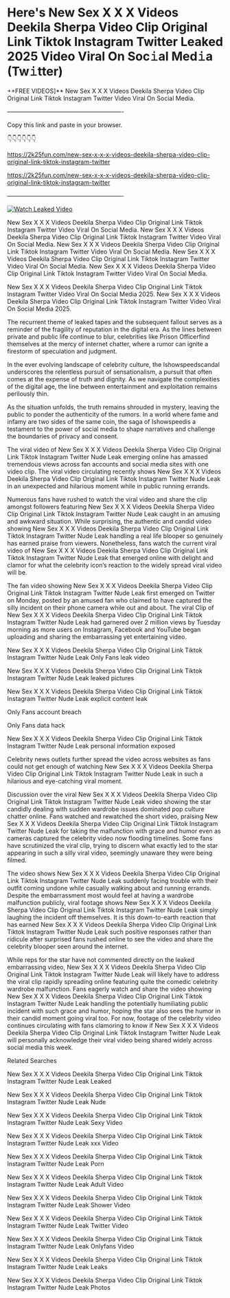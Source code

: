 # Here's New Sex X X X Videos Deekila Sherpa Video Clip Original Link Tiktok Instagram Twitter Leaked 2025 Video Viral On Soc𝚒al Med𝚒a (Tw𝚒tter)

++FREE VIDEOS]** New Sex X X X Videos Deekila Sherpa Video Clip Original Link Tiktok Instagram Twitter Video Viral On Social Media.

———————————————————-

Copy this link and paste in your browser.

👇👇👇👇👇👇

https://2k25fun.com/new-sex-x-x-x-videos-deekila-sherpa-video-clip-original-link-tiktok-instagram-twitter

https://2k25fun.com/new-sex-x-x-x-videos-deekila-sherpa-video-clip-original-link-tiktok-instagram-twitter

———————————————————-

[![Watch Leaked Video](https://miro.medium.com/v2/resize:fit:828/format:webp/1*cilzJN44JGOrTw9NJCrNHA.gif "Watch Leaked Video")](https://2k25fun.com/new-sex-x-x-x-videos-deekila-sherpa-video-clip-original-link-tiktok-instagram-twitter)

New Sex X X X Videos Deekila Sherpa Video Clip Original Link Tiktok Instagram Twitter Video Viral On Social Media. New Sex X X X Videos Deekila Sherpa Video Clip Original Link Tiktok Instagram Twitter Video Viral On Social Media. New Sex X X X Videos Deekila Sherpa Video Clip Original Link Tiktok Instagram Twitter Video Viral On Social Media. New Sex X X X Videos Deekila Sherpa Video Clip Original Link Tiktok Instagram Twitter Video Viral On Social Media. New Sex X X X Videos Deekila Sherpa Video Clip Original Link Tiktok Instagram Twitter Video Viral On Social Media.

New Sex X X X Videos Deekila Sherpa Video Clip Original Link Tiktok Instagram Twitter Video Viral On Social Media 2025. New Sex X X X Videos Deekila Sherpa Video Clip Original Link Tiktok Instagram Twitter Video Viral On Social Media 2025.

The recurrent theme of leaked tapes and the subsequent fallout serves as a reminder of the fragility of reputation in the digital era. As the lines between private and public life continue to blur, celebrities like Prison Officerfind themselves at the mercy of internet chatter, where a rumor can ignite a firestorm of speculation and judgment.

In the ever evolving landscape of celebrity culture, the Ishowspeedscandal underscores the relentless pursuit of sensationalism, a pursuit that often comes at the expense of truth and dignity. As we navigate the complexities of the digital age, the line between entertainment and exploitation remains perilously thin.

As the situation unfolds, the truth remains shrouded in mystery, leaving the public to ponder the authenticity of the rumors. In a world where fame and infamy are two sides of the same coin, the saga of Ishowspeedis a testament to the power of social media to shape narratives and challenge the boundaries of privacy and consent.

The viral video of New Sex X X X Videos Deekila Sherpa Video Clip Original Link Tiktok Instagram Twitter Nude Leak emerging online has amassed tremendous views across fan accounts and social media sites with one video clip. The viral video circulating recently shows New Sex X X X Videos Deekila Sherpa Video Clip Original Link Tiktok Instagram Twitter Nude Leak in an unexpected and hilarious moment while in public running errands.

Numerous fans have rushed to watch the viral video and share the clip amongst followers featuring New Sex X X X Videos Deekila Sherpa Video Clip Original Link Tiktok Instagram Twitter Nude Leak caught in an amusing and awkward situation. While surprising, the authentic and candid video showing New Sex X X X Videos Deekila Sherpa Video Clip Original Link Tiktok Instagram Twitter Nude Leak handling a real life blooper so genuinely has earned praise from viewers. Nonetheless, fans watch the current viral video of New Sex X X X Videos Deekila Sherpa Video Clip Original Link Tiktok Instagram Twitter Nude Leak that emerged online with delight and clamor for what the celebrity icon’s reaction to the widely spread viral video will be.

The fan video showing New Sex X X X Videos Deekila Sherpa Video Clip Original Link Tiktok Instagram Twitter Nude Leak first emerged on Twitter on Monday, posted by an amused fan who claimed to have captured the silly incident on their phone camera while out and about. The viral Clip of New Sex X X X Videos Deekila Sherpa Video Clip Original Link Tiktok Instagram Twitter Nude Leak had garnered over 2 million views by Tuesday morning as more users on Instagram, Facebook and YouTube began uploading and sharing the embarrassing yet entertaining video.

New Sex X X X Videos Deekila Sherpa Video Clip Original Link Tiktok Instagram Twitter Nude Leak Only Fans leak video

New Sex X X X Videos Deekila Sherpa Video Clip Original Link Tiktok Instagram Twitter Nude Leak leaked pictures

New Sex X X X Videos Deekila Sherpa Video Clip Original Link Tiktok Instagram Twitter Nude Leak explicit content leak

Only Fans account breach

Only Fans data hack

New Sex X X X Videos Deekila Sherpa Video Clip Original Link Tiktok Instagram Twitter Nude Leak personal information exposed

Celebrity news outlets further spread the video across websites as fans could not get enough of watching New Sex X X X Videos Deekila Sherpa Video Clip Original Link Tiktok Instagram Twitter Nude Leak in such a hilarious and eye-catching viral moment.

Discussion over the viral New Sex X X X Videos Deekila Sherpa Video Clip Original Link Tiktok Instagram Twitter Nude Leak video showing the star candidly dealing with sudden wardrobe issues dominated pop culture chatter online. Fans watched and rewatched the short video, praising New Sex X X X Videos Deekila Sherpa Video Clip Original Link Tiktok Instagram Twitter Nude Leak for taking the malfunction with grace and humor even as cameras captured the celebrity video now flooding timelines. Some fans have scrutinized the viral clip, trying to discern what exactly led to the star appearing in such a silly viral video, seemingly unaware they were being filmed.

The video shows New Sex X X X Videos Deekila Sherpa Video Clip Original Link Tiktok Instagram Twitter Nude Leak suddenly facing trouble with their outfit coming undone while casually walking about and running errands. Despite the embarrassment most would feel at having a wardrobe malfunction publicly, viral footage shows New Sex X X X Videos Deekila Sherpa Video Clip Original Link Tiktok Instagram Twitter Nude Leak simply laughing the incident off themselves. It is this down-to-earth reaction that has earned New Sex X X X Videos Deekila Sherpa Video Clip Original Link Tiktok Instagram Twitter Nude Leak such positive responses rather than ridicule after surprised fans rushed online to see the video and share the celebrity blooper seen around the internet.

While reps for the star have not commented directly on the leaked embarrassing video, New Sex X X X Videos Deekila Sherpa Video Clip Original Link Tiktok Instagram Twitter Nude Leak will likely have to address the viral clip rapidly spreading online featuring quite the comedic celebrity wardrobe malfunction. Fans eagerly watch and share the video showing New Sex X X X Videos Deekila Sherpa Video Clip Original Link Tiktok Instagram Twitter Nude Leak handling the potentially humiliating public incident with such grace and humor, hoping the star also sees the humor in their candid moment going viral too. For now, footage of the celebrity video continues circulating with fans clamoring to know if New Sex X X X Videos Deekila Sherpa Video Clip Original Link Tiktok Instagram Twitter Nude Leak will personally acknowledge their viral video being shared widely across social media this week.

Related Searches

New Sex X X X Videos Deekila Sherpa Video Clip Original Link Tiktok Instagram Twitter Nude Leak Leaked

New Sex X X X Videos Deekila Sherpa Video Clip Original Link Tiktok Instagram Twitter Nude Leak Nude

New Sex X X X Videos Deekila Sherpa Video Clip Original Link Tiktok Instagram Twitter Nude Leak Sexy Video

New Sex X X X Videos Deekila Sherpa Video Clip Original Link Tiktok Instagram Twitter Nude Leak xxx Video

New Sex X X X Videos Deekila Sherpa Video Clip Original Link Tiktok Instagram Twitter Nude Leak Porn

New Sex X X X Videos Deekila Sherpa Video Clip Original Link Tiktok Instagram Twitter Nude Leak Adult Video

New Sex X X X Videos Deekila Sherpa Video Clip Original Link Tiktok Instagram Twitter Nude Leak Shower Video

New Sex X X X Videos Deekila Sherpa Video Clip Original Link Tiktok Instagram Twitter Nude Leak Twitter Video

New Sex X X X Videos Deekila Sherpa Video Clip Original Link Tiktok Instagram Twitter Nude Leak Onlyfans Video

New Sex X X X Videos Deekila Sherpa Video Clip Original Link Tiktok Instagram Twitter Nude Leak Leaks

New Sex X X X Videos Deekila Sherpa Video Clip Original Link Tiktok Instagram Twitter Nude Leak Photos